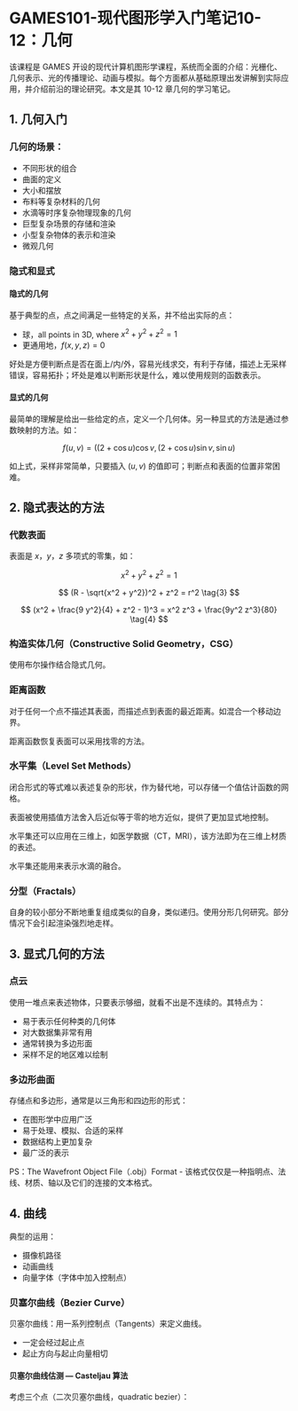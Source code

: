 # GAMES101-现代图形学入门笔记10-12：几何

该课程是 GAMES 开设的现代计算机图形学课程，系统而全面的介绍：光栅化、几何表示、光的传播理论、动画与模拟。每个方面都从基础原理出发讲解到实际应用，并介绍前沿的理论研究。本文是其 10-12 章几何的学习笔记。

<!--katex-->

## 1. 几何入门

### 几何的场景：

- 不同形状的组合
- 曲面的定义
- 大小和摆放
- 布料等复杂材料的几何
- 水滴等时序复杂物理现象的几何
- 巨型复杂场景的存储和渲染
- 小型复杂物体的表示和渲染
- 微观几何

### 隐式和显式

#### 隐式的几何

基于典型的点，点之间满足一些特定的关系，并不给出实际的点：

- 球，all points in 3D, where $x^2 + y^2 + z^2 = 1$
- 更通用地，$f(x,y,z)=0$

好处是方便判断点是否在面上/内/外，容易光线求交，有利于存储，描述上无采样错误，容易拓扑；坏处是难以判断形状是什么，难以使用规则的函数表示。

#### 显式的几何

最简单的理解是给出一些给定的点，定义一个几何体。另一种显式的方法是通过参数映射的方法。如：

$$
f(u,v) = ((2+\cos{u})\cos{v}, (2+\cos{u})\sin{v}, \sin{u})
\tag{1}
$$

如上式，采样非常简单，只要插入 $(u, v)$ 的值即可；判断点和表面的位置非常困难。

## 2. 隐式表达的方法

### 代数表面

表面是 $x$，$y$，$z$ 多项式的零集，如：

$$
x^2 + y^2 + z^2 = 1
\tag{2}
$$

$$
(R - \sqrt{x^2 + y^2})^2 + z^2 = r^2
\tag{3}
$$

$$
(x^2 + \frac{9 y^2}{4} + z^2 - 1)^3 = x^2 z^3 + \frac{9y^2 z^3}{80}
\tag{4}
$$

### 构造实体几何（Constructive Solid Geometry，CSG）

使用布尔操作结合隐式几何。

### 距离函数

对于任何一个点不描述其表面，而描述点到表面的最近距离。如混合一个移动边界。

距离函数恢复表面可以采用找零的方法。

### 水平集（Level Set Methods）

闭合形式的等式难以表述复杂的形状，作为替代地，可以存储一个值估计函数的网格。

表面被使用插值方法舍入后近似等于零的地方近似，提供了更加显式地控制。

水平集还可以应用在三维上，如医学数据（CT，MRI），该方法即为在三维上材质的表述。

水平集还能用来表示水滴的融合。

### 分型（Fractals）

自身的较小部分不断地重复组成类似的自身，类似递归。使用分形几何研究。部分情况下会引起渲染强烈地走样。

## 3. 显式几何的方法

### 点云

使用一堆点来表述物体，只要表示够细，就看不出是不连续的。其特点为：

- 易于表示任何种类的几何体
- 对大数据集非常有用
- 通常转换为多边形面
- 采样不足的地区难以绘制

### 多边形曲面

存储点和多边形，通常是以三角形和四边形的形式：

- 在图形学中应用广泛
- 易于处理、模拟、合适的采样
- 数据结构上更加复杂
- 最广泛的表示

PS：The Wavefront Object File（.obj）Format - 该格式仅仅是一种指明点、法线、材质、轴以及它们的连接的文本格式。

## 4. 曲线

典型的运用：

- 摄像机路径
- 动画曲线
- 向量字体（字体中加入控制点）

### 贝塞尔曲线（Bezier Curve）

贝塞尔曲线：用一系列控制点（Tangents）来定义曲线。

- 一定会经过起止点
- 起止方向与起止向量相切

#### 贝塞尔曲线估测 — Casteljau 算法

考虑三个点（二次贝塞尔曲线，quadratic bezier）：

